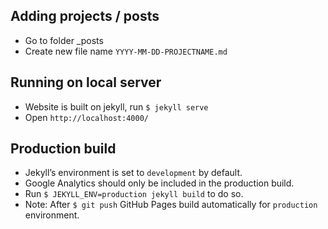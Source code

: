 ## Adding projects / posts

- Go to folder _posts
- Create new file name `YYYY-MM-DD-PROJECTNAME.md`

## Running on local server
- Website is built on jekyll, run `$ jekyll serve`
- Open `http://localhost:4000/`

## Production build
- Jekyll’s environment is set to `development` by default.
- Google Analytics should only be included in the production build.
- Run `$ JEKYLL_ENV=production jekyll build` to do so.
- Note: After `$ git push` GitHub Pages build automatically for `production` environment.
